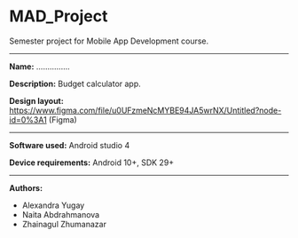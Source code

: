 # MAD_Project
Semester project for Mobile App Development course.

<hr>

__Name:__ ...............

__Description:__ Budget calculator app.

__Design layout:__ https://www.figma.com/file/u0UFzmeNcMYBE94JA5wrNX/Untitled?node-id=0%3A1 (Figma)

<hr>

__Software used:__ Android studio 4

__Device requirements:__ Android 10+, SDK 29+ 

<hr>

__Authors:__

<ul>
  <li>Alexandra Yugay</li>
  <li>Naita Abdrahmanova</li>
  <li>Zhainagul Zhumanazar</li>
</ul>
